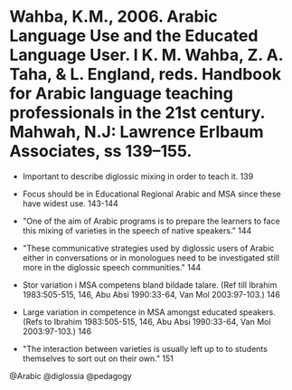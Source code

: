 # Wahba, K.M., 2006. Arabic Language Use and the Educated Language User.  I K. M. Wahba, Z. A. Taha, & L. England, reds. Handbook for Arabic language teaching professionals in the 21st century. Mahwah, N.J: Lawrence Erlbaum Associates, ss 139–155.

- Important to describe diglossic mixing in order to teach it. 139

- Focus should be in Educational Regional Arabic and MSA since these have widest use. 143-144

- "One of the aim of Arabic programs is to prepare the learners to face this mixing of varieties in the speech of native speakers." 144

- "These communicative strategies used by diglossic users of Arabic either in conversations  or in monologues need to be investigated still more in the diglossic speech communities." 144

- Stor variation i MSA competens bland bildade talare. (Ref till Ibrahim 1983:505-515, 146, Abu Absi 1990:33-64, Van Mol 2003:97-103.) 146
- Large variation in competence in MSA amongst educated speakers. (Refs to Ibrahim 1983:505-515, 146, Abu Absi 1990:33-64, Van Mol 2003:97-103.) 146

- "The interaction between varieties is usually left up to to students themselves to sort out on their own." 151

@Arabic
@diglossia
@pedagogy
